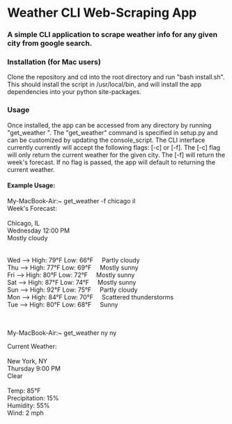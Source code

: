 # Weather CLI Web-Scraping App
### A simple CLI application to scrape weather info for any given city from google search. 

### Installation (for Mac users) 
Clone the repository and cd into the root directory and run "bash install.sh". This should install the script in /usr/local/bin, and will install the app dependencies into your python site-packages.

### Usage
Once installed, the app can be accessed from any directory by running "get_weather <city> <state>". The "get_weather" command is specified in setup.py and can be customized by updating the console_script. The CLI interface currently currently will accept the following flags: [-c] or [-f]. The [-c] flag will only return the current weather for the given city. The [-f] will return the week's forecast. If no flag is passed, the app will default to returning the current weather.

#### Example Usage:

My-MacBook-Air:~ get_weather -f chicago il
<br>
Week's Forecast:
<br>
<br>
Chicago, IL  
Wednesday 12:00 PM  
Mostly cloudy   
<br>
<br>
Wed --> High: 79°F Low: 66°F &nbsp; &nbsp; Partly cloudy  
Thu --> High: 77°F Low: 69°F &nbsp; &nbsp; Mostly sunny  
Fri --> High: 80°F Low: 72°F &nbsp; &nbsp; Mostly sunny  
Sat --> High: 87°F Low: 74°F &nbsp; &nbsp; Mostly sunny  
Sun --> High: 92°F Low: 75°F &nbsp; &nbsp; Partly cloudy   
Mon --> High: 84°F Low: 70°F &nbsp; &nbsp; Scattered thunderstorms   
Tue --> High: 80°F Low: 68°F &nbsp; &nbsp; Sunny  
<br>
<br>

My-MacBook-Air:~ get_weather ny ny
<br>

Current Weather:
<br>
<br>
New York, NY<br>
Thursday 9:00 PM<br>
Clear<br>
<br>
Temp: 85°F
<br>
Precipitation: 15%   
Humidity: 55%  
Wind: 2 mph  
